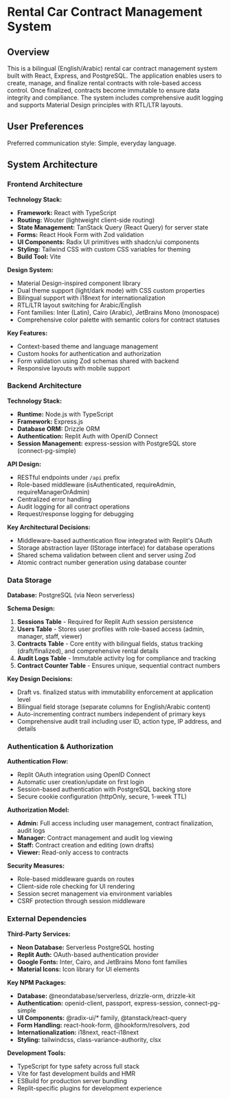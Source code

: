 # Rental Car Contract Management System

## Overview

This is a bilingual (English/Arabic) rental car contract management system built with React, Express, and PostgreSQL. The application enables users to create, manage, and finalize rental contracts with role-based access control. Once finalized, contracts become immutable to ensure data integrity and compliance. The system includes comprehensive audit logging and supports Material Design principles with RTL/LTR layouts.

## User Preferences

Preferred communication style: Simple, everyday language.

## System Architecture

### Frontend Architecture

**Technology Stack:**
- **Framework:** React with TypeScript
- **Routing:** Wouter (lightweight client-side routing)
- **State Management:** TanStack Query (React Query) for server state
- **Forms:** React Hook Form with Zod validation
- **UI Components:** Radix UI primitives with shadcn/ui components
- **Styling:** Tailwind CSS with custom CSS variables for theming
- **Build Tool:** Vite

**Design System:**
- Material Design-inspired component library
- Dual theme support (light/dark mode) with CSS custom properties
- Bilingual support with i18next for internationalization
- RTL/LTR layout switching for Arabic/English
- Font families: Inter (Latin), Cairo (Arabic), JetBrains Mono (monospace)
- Comprehensive color palette with semantic colors for contract statuses

**Key Features:**
- Context-based theme and language management
- Custom hooks for authentication and authorization
- Form validation using Zod schemas shared with backend
- Responsive layouts with mobile support

### Backend Architecture

**Technology Stack:**
- **Runtime:** Node.js with TypeScript
- **Framework:** Express.js
- **Database ORM:** Drizzle ORM
- **Authentication:** Replit Auth with OpenID Connect
- **Session Management:** express-session with PostgreSQL store (connect-pg-simple)

**API Design:**
- RESTful endpoints under `/api` prefix
- Role-based middleware (isAuthenticated, requireAdmin, requireManagerOrAdmin)
- Centralized error handling
- Audit logging for all contract operations
- Request/response logging for debugging

**Key Architectural Decisions:**
- Middleware-based authentication flow integrated with Replit's OAuth
- Storage abstraction layer (IStorage interface) for database operations
- Shared schema validation between client and server using Zod
- Atomic contract number generation using database counter

### Data Storage

**Database:** PostgreSQL (via Neon serverless)

**Schema Design:**

1. **Sessions Table** - Required for Replit Auth session persistence
2. **Users Table** - Stores user profiles with role-based access (admin, manager, staff, viewer)
3. **Contracts Table** - Core entity with bilingual fields, status tracking (draft/finalized), and comprehensive rental details
4. **Audit Logs Table** - Immutable activity log for compliance and tracking
5. **Contract Counter Table** - Ensures unique, sequential contract numbers

**Key Design Decisions:**
- Draft vs. finalized status with immutability enforcement at application level
- Bilingual field storage (separate columns for English/Arabic content)
- Auto-incrementing contract numbers independent of primary keys
- Comprehensive audit trail including user ID, action type, IP address, and details

### Authentication & Authorization

**Authentication Flow:**
- Replit OAuth integration using OpenID Connect
- Automatic user creation/update on first login
- Session-based authentication with PostgreSQL backing store
- Secure cookie configuration (httpOnly, secure, 1-week TTL)

**Authorization Model:**
- **Admin:** Full access including user management, contract finalization, audit logs
- **Manager:** Contract management and audit log viewing
- **Staff:** Contract creation and editing (own drafts)
- **Viewer:** Read-only access to contracts

**Security Measures:**
- Role-based middleware guards on routes
- Client-side role checking for UI rendering
- Session secret management via environment variables
- CSRF protection through session middleware

### External Dependencies

**Third-Party Services:**
- **Neon Database:** Serverless PostgreSQL hosting
- **Replit Auth:** OAuth-based authentication provider
- **Google Fonts:** Inter, Cairo, and JetBrains Mono font families
- **Material Icons:** Icon library for UI elements

**Key NPM Packages:**
- **Database:** @neondatabase/serverless, drizzle-orm, drizzle-kit
- **Authentication:** openid-client, passport, express-session, connect-pg-simple
- **UI Components:** @radix-ui/* family, @tanstack/react-query
- **Form Handling:** react-hook-form, @hookform/resolvers, zod
- **Internationalization:** i18next, react-i18next
- **Styling:** tailwindcss, class-variance-authority, clsx

**Development Tools:**
- TypeScript for type safety across full stack
- Vite for fast development builds and HMR
- ESBuild for production server bundling
- Replit-specific plugins for development experience